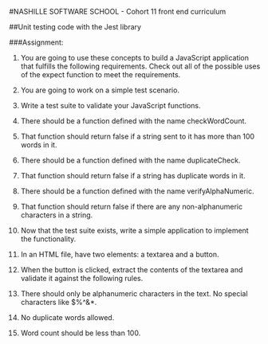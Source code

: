 #NASHILLE SOFTWARE SCHOOL - Cohort 11 front end curriculum

##Unit testing code with the Jest library

###Assignment:

1. You are going to use these concepts to build a JavaScript application that fulfills the following      requirements. Check out all of the possible uses of the expect function to meet the requirements.

2. You are going to work on a simple test scenario.

3. Write a test suite to validate your JavaScript functions.

4. There should be a function defined with the name checkWordCount.

5. That function should return false if a string sent to it has more than 100 words in it.

6. There should be a function defined with the name duplicateCheck.

7. That function should return false if a string has duplicate words in it.

8. There should be a function defined with the name verifyAlphaNumeric.

9. That function should return false if there are any non-alphanumeric characters in a string.

10. Now that the test suite exists, write a simple application to implement the functionality.

11. In an HTML file, have two elements: a textarea and a button.

12. When the button is clicked, extract the contents of the textarea and validate it against the           following rules.
13. There should only be alphanumeric characters in the text. No special characters like $%^&*.
 
14. No duplicate words allowed.   
 
15. Word count should be less than 100.

